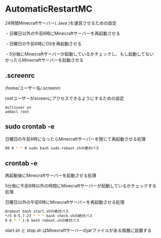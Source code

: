 # AutomaticRestartMC

24時間Minecraftサーバー( Java )を運営させるための設定

・日曜日以外の午前6時にMinecraftサーバーを再起動させる

・日曜日の午前6時にOSを再起動させる

・5分毎にMinecraftサーバーが起動しているかチェックし、もし起動してないかったらMinecraftサーバーを起動させる

## .screenrc

/home/ユーザー名/.screenrc

rootユーザーがscreenにアクセスできるようにするための設定

```screenrc
multiuser on
addacl root
```

## sudo crontab -e

日曜日の午前6時になったらMinecraftサーバーを閉じて再起動させる処理

```sh
00 6 * * 0 sudo bash sudo-reboot.shの絶対パス
```

## crontab -e

再起動後にMinecraftサーバーを起動させる処理

5分毎に午前6時以外の時間にMinecraftサーバーが起動しているかチェックする処理

日曜日以外の午前6時にMinecraftサーバーを再起動させる処理

```sh
@reboot bash start.shの絶対パス
*/5 0-5,7-23 * * * bash check.shの絶対パス
0 6 * * 1-6 bash reboot.shの絶対パス
```

start.sh と stop.sh はMinecraftサーバーのjarファイルがある階層に設置する
